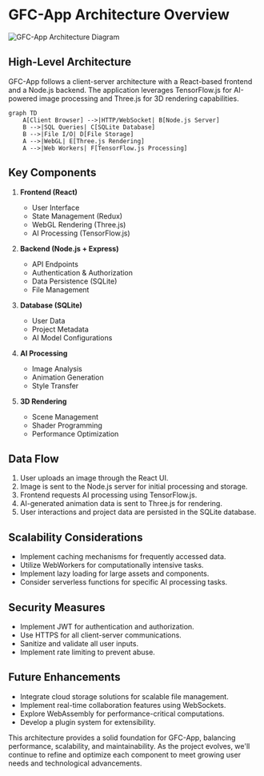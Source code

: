 # GFC-App Architecture Overview

![GFC-App Architecture Diagram](https://via.placeholder.com/800x600?text=GFC-App+Architecture+Diagram)

## High-Level Architecture

GFC-App follows a client-server architecture with a React-based frontend and a Node.js backend. The application leverages TensorFlow.js for AI-powered image processing and Three.js for 3D rendering capabilities.

```mermaid
graph TD
    A[Client Browser] -->|HTTP/WebSocket| B[Node.js Server]
    B -->|SQL Queries| C[SQLite Database]
    B -->|File I/O| D[File Storage]
    A -->|WebGL| E[Three.js Rendering]
    A -->|Web Workers| F[TensorFlow.js Processing]
```

## Key Components

1. **Frontend (React)**
   - User Interface
   - State Management (Redux)
   - WebGL Rendering (Three.js)
   - AI Processing (TensorFlow.js)

2. **Backend (Node.js + Express)**
   - API Endpoints
   - Authentication & Authorization
   - Data Persistence (SQLite)
   - File Management

3. **Database (SQLite)**
   - User Data
   - Project Metadata
   - AI Model Configurations

4. **AI Processing**
   - Image Analysis
   - Animation Generation
   - Style Transfer

5. **3D Rendering**
   - Scene Management
   - Shader Programming
   - Performance Optimization

## Data Flow

1. User uploads an image through the React UI.
2. Image is sent to the Node.js server for initial processing and storage.
3. Frontend requests AI processing using TensorFlow.js.
4. AI-generated animation data is sent to Three.js for rendering.
5. User interactions and project data are persisted in the SQLite database.

## Scalability Considerations

- Implement caching mechanisms for frequently accessed data.
- Utilize WebWorkers for computationally intensive tasks.
- Implement lazy loading for large assets and components.
- Consider serverless functions for specific AI processing tasks.

## Security Measures

- Implement JWT for authentication and authorization.
- Use HTTPS for all client-server communications.
- Sanitize and validate all user inputs.
- Implement rate limiting to prevent abuse.

## Future Enhancements

- Integrate cloud storage solutions for scalable file management.
- Implement real-time collaboration features using WebSockets.
- Explore WebAssembly for performance-critical computations.
- Develop a plugin system for extensibility.

This architecture provides a solid foundation for GFC-App, balancing performance, scalability, and maintainability. As the project evolves, we'll continue to refine and optimize each component to meet growing user needs and technological advancements.
